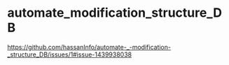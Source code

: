 # automate_modification_structure_DB
https://github.com/hassanInfo/automate-_-modification-_structure_DB/issues/1#issue-1439938038
